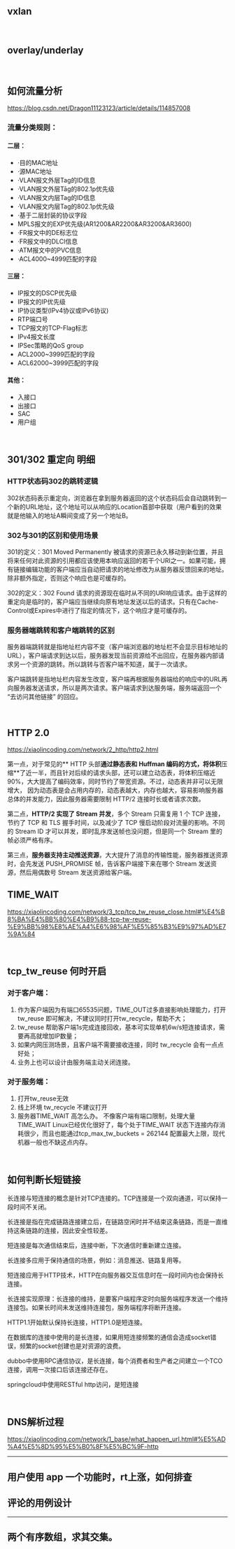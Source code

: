## vxlan

<br/>

## overlay/underlay

<br/>

## 如何流量分析

https://blog.csdn.net/Dragon11123123/article/details/114857008

### 流量分类规则：

#### 二层：

- ·目的MAC地址
- ·源MAC地址
- ·VLAN报文外层Tag的ID信息
- ·VLAN报文外层Tāg的802.1p优先级
- ·VLAN报文内层Tag的ID信息
- ·VLAN报文内层Tag的802.1p优先级
- ·基于二层封装的协议字段
- MPLS报文的EXP优先级(AR1200&AR2200&AR3200&AR3600)
- ·FR报文中的DE标志位
- ·FR报文中的DLCI信息
- ·ATM报文中的PVC信息
- ·ACL4000~4999匹配的字段

#### 三层：

- IP报文的DSCP优先级
- IP报文的IP优先级
- IP协议类型(IPv4协议或IPv6协议)
- RTP端口号
- TCP报文的TCP-Flag标志
- IPv4报文长度
- IPSec策略的QoS group
- ACL2000~3999匹配的字段
- ACL62000~3999匹配的字段

#### 其他：

- 入接口
- 出接口
- SAC
- 用户组

<br/>

## 301/302 重定向 明细

### HTTP状态码302的跳转逻辑

302状态码表示重定向，浏览器在拿到服务器返回的这个状态码后会自动跳转到一个新的URL地址，这个地址可以从响应的Location首部中获取（用户看到的效果就是他输入的地址A瞬间变成了另一个地址B。

### 302与301的区别和使用场景

301的定义：301 Moved Permanently 被请求的资源已永久移动到新位置，并且将来任何对此资源的引用都应该使用本响应返回的若干个URI之一。如果可能，拥有链接编辑功能的客户端应当自动把请求的地址修改为从服务器反馈回来的地址。除非额外指定，否则这个响应也是可缓存的。

302的定义：302 Found 请求的资源现在临时从不同的URI响应请求。由于这样的重定向是临时的，客户端应当继续向原有地址发送以后的请求。只有在Cache-Control或Expires中进行了指定的情况下，这个响应才是可缓存的。

### 服务器端跳转和客户端跳转的区别

服务器端跳转就是指地址栏内容不变（客户端浏览器的地址栏不会显示目标地址的URL），客户端请求到达以后，服务器发现当前资源给不出回应，在服务器内部请求另一个资源的跳转。所以跳转与否客户端不知道，属于一次请求。

客户端跳转是指地址栏内容发生改变，客户端再根据服务器端给的响应中的URL再向服务器发送请求，所以是两次请求。客户端请求到达服务端，服务端返回一个 “去访问其他链接” 的回应。

<br/>

## HTTP 2.0

https://xiaolincoding.com/network/2_http/http2.html

第一点，对于常见的** HTTP 头部**通过静态表和 Huffman 编码的方式，将体积**压缩**了近一半，而且针对后续的请求头部，还可以建立动态表，将体积压缩近 90%，大大提高了编码效率，同时节约了带宽资源。不过，动态表并非可以无限增大， 因为动态表是会占用内存的，动态表越大，内存也越大，容易影响服务器总体的并发能力，因此服务器需要限制 HTTP/2 连接时长或者请求次数。

第二点，**HTTP/2 实现了 Stream 并发**，多个 Stream 只需复用 1 个 TCP 连接，节约了 TCP 和 TLS 握手时间，以及减少了 TCP 慢启动阶段对流量的影响。不同的 Stream ID 才可以并发，即时乱序发送帧也没问题，但是同一个 Stream 里的帧必须严格有序。

第三点，**服务器支持主动推送资源**，大大提升了消息的传输性能，服务器推送资源时，会先发送 PUSH_PROMISE 帧，告诉客户端接下来在哪个 Stream 发送资源，然后用偶数号 Stream 发送资源给客户端。

## TIME_WAIT

https://xiaolincoding.com/network/3_tcp/tcp_tw_reuse_close.html#%E4%B8%BA%E4%BB%80%E4%B9%88-tcp-tw-reuse-%E9%BB%98%E8%AE%A4%E6%98%AF%E5%85%B3%E9%97%AD%E7%9A%84

<br/>

## tcp_tw_reuse 何时开启

### 对于客户端：

1. 作为客户端因为有端口65535问题，TIME_OUT过多直接影响处理能力，打开tw_reuse 即可解决，不建议同时打开tw_recycle，帮助不大；
2. tw_reuse 帮助客户端1s完成连接回收，基本可实现单机6w/s短连接请求，需要再高就增加IP数量；
3. 如果内网压测场景，且客户端不需要接收连接，同时 tw_recycle 会有一点点好处；
4. 业务上也可以设计由服务端主动关闭连接。

### 对于服务端：

1. 打开tw_reuse无效
2. 线上环境 tw_recycle 不建议打开
3. 服务器TIME_WAIT 高怎么办。   不像客户端有端口限制，处理大量TIME_WAIT Linux已经优化很好了，每个处于TIME_WAIT 状态下连接内存消耗很少，而且也能通过tcp_max_tw_buckets = 262144 配置最大上限，现代机器一般也不缺这点内存。

<br/>

## 如何判断长短链接

长连接与短连接的概念是针对TCP连接的。TCP连接是一个双向通道，可以保持一段时间不关闭。

长连接是指在完成链路连接建立后，在链路空闲时并不结束这条链路，而是一直维持这条链路的连接，因此安全性较差。

短连接是每次通信结束后，连接中断，下次通信时重新建立连接。

长连接多应用于保持通信的场景，例如：消息推送、链路复用等。

短连接应用于HTTP技术，HTTP在向服务器交互信息时在一段时间内也会保持长连接。

长连接实现原理：长连接的维持，是要客户端程序定时向服务端程序发送一个维持连接包。如果长时间未发送维持连接包，服务端程序将断开连接。

HTTP1.1开始默认保持长连接，HTTP1.0是短连接。

在数据库的连接中使用的是长连接，如果用短连接频繁的通信会造成socket错误，频繁的socket创建也是对资源的浪费。

dubbo中使用RPC通信协议，是长连接，每个消费者和生产者之间建立一个TCO连接，调用一次接口后该连接还存在。

springcloud中使用RESTful http访问，是短连接

<br/>

## DNS解析过程

https://xiaolincoding.com/network/1_base/what_happen_url.html#%E5%AD%A4%E5%8D%95%E5%B0%8F%E5%BC%9F-http

---

## 用户使用 app 一个功能时，rt上涨，如何排查

## 评论的用例设计

 ---

## 两个有序数组，求其交集。

